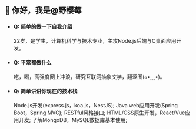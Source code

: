 ## 👋 你好，我是@野樱莓

- #### Q: 简单的做一下自我介绍
  22岁，是学生，计算机科学与技术专业，主攻Node.js后端与C桌面应用开发。

- #### Q: 平常都做什么
  吃，喝，高强度网上冲浪，研究互联网抽象文学，翻涩图(๑•﹏•)。

- #### Q: 简单讲讲你现在的技术栈
  Node.js开发(express.js，koa.js，NestJS); Java web应用开发(Spring Boot，Spring MVC); RESTful风格接口; HTML/CSS原生开发，React/Vue应用开发; 了解MongoDB，MySQL数据库基本使用; 

<!---
chokeberry204/chokeberry204 is a ✨ special ✨ repository because its `README.md` (this file) appears on your GitHub profile.
You can click the Preview link to take a look at your changes.
--->
